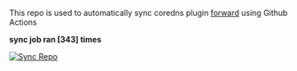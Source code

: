 This repo is used to automatically sync coredns plugin [forward](https://github.com/QZLin/forward) using Github Actions

**sync job ran [343] times**

[![Sync Repo](https://github.com/QZLin/coredns-extract/actions/workflows/sync.yaml/badge.svg)](https://github.com/QZLin/coredns-extract/actions/workflows/sync.yaml)
